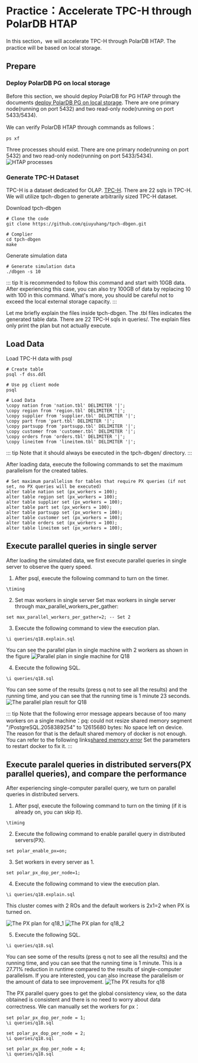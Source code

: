 # Practice：Accelerate TPC-H through PolarDB HTAP

In this section，we will accelerate TPC-H through PolarDB HTAP. The practice will be based on local storage.

## Prepare

### Deploy PolarDB PG on local storage
Before this section, we should deploy PolarDB for PG HTAP through the documents [deploy PolarDB PG on local storage](deploy-on-local-storage.md). There are one primary node(running on port 5432) and two read-only node(running on port 5433/5434).


We can verify PolarDB HTAP through commands as follows：

```cmd_test_instance
ps xf
```
Three processes should exist. There are one primary node(running on port 5432) and two read-only node(running on port 5433/5434).
![HTAP processes](../imgs/64_htap_process_test.png)


### Generate TPC-H Dataset
TPC-H is a dataset dedicated for OLAP. [TPC-H](https://www.tpc.org/tpch/default5.asp). There are 22 sqls in TPC-H. We will utilize tpch-dbgen to generate arbitrarily sized TPC-H dataset.


Download tpch-dbgen
```cmd_download_tpch-dbgen
# Clone the code
git clone https://github.com/qiuyuhang/tpch-dbgen.git

# Complier
cd tpch-dbgen
make
```

Generate simulation data
```cmd_tpch_gen
# Generate simulation data
./dbgen -s 10
```
::: tip
It is recommended to follow this command and start with 10GB data. After experiencing this case, you can also try 100GB of data by replacing 10 with 100 in this command. What's more, you should be careful not to exceed the local external storage capacity.
:::

Let me briefly explain the files inside tpch-dbgen. The .tbl files indicates the generated table data. There are 22 TPC-H sqls in queries/. The explain files only print the plan but not actually execute.


## Load Data

Load TPC-H data with psql
```cmd_load_tpch
# Create table
psql -f dss.ddl

# Use pg client mode 
psql

# Load Data
\copy nation from 'nation.tbl' DELIMITER '|';
\copy region from 'region.tbl' DELIMITER '|';
\copy supplier from 'supplier.tbl' DELIMITER '|';
\copy part from 'part.tbl' DELIMITER '|';
\copy partsupp from 'partsupp.tbl' DELIMITER '|';
\copy customer from 'customer.tbl' DELIMITER '|';
\copy orders from 'orders.tbl' DELIMITER '|';
\copy lineitem from 'lineitem.tbl' DELIMITER '|';

```

::: tip
Note that it should always be executed in the tpch-dbgen/ directory.
:::

After loading data, execute the following commands to set the maximum parallelism for the created tables.

```
# Set maximum parallelism for tables that require PX queries (if not set, no PX queries will be executed)
alter table nation set (px_workers = 100);
alter table region set (px_workers = 100);
alter table supplier set (px_workers = 100);
alter table part set (px_workers = 100);
alter table partsupp set (px_workers = 100);
alter table customer set (px_workers = 100);
alter table orders set (px_workers = 100);
alter table lineitem set (px_workers = 100);
```

## Execute parallel queries in single server
After loading the simulated data, we first execute parallel queries in single server to observe the query speed.
1. After psql, execute the following command to turn on the timer.
```
\timing
```

2. Set max workers in single server
Set max workers in single server through max_parallel_workers_per_gather:
```
set max_parallel_workers_per_gather=2; -- Set 2
```

3. Execute the following command to view the execution plan.
```
\i queries/q18.explain.sql
```

You can see the parallel plan in single machine with 2 workers as shown in the figure
![Parallel plan in single machine for Q18](../imgs/65_htap_single_parallel.png)

4. Execute the following SQL.
```
\i queries/q18.sql
```

You can see some of the results (press q not to see all the results) and the running time, and you can see that the running time is 1 minute 23 seconds.
![The parallel plan result for Q18](../imgs/68_htap_single_result.png)


::: tip
Note that the following error message appears because of too many workers on a single machine：pq: could not resize shared memory segment "/PostgreSQL.2058389254" to 12615680 bytes: No space left on device.
The reason for that is the default shared memory of docker is not enough. You can refer to the following links[shared memory error](https://stackoverflow.com/questions/56751565/pq-could-not-resize-shared-memory-segment-no-space-left-on-device)
Set the parameters to restart docker to fix it.
:::

## Execute paralel queries in distributed servers(PX parallel queries), and compare the performance
After experiencing single-computer parallel query, we turn on parallel queries in distributed servers.

1. After psql, execute the following command to turn on the timing (if it is already on, you can skip it).
```
\timing
```

2. Execute the following command to enable parallel query in distributed servers(PX).
```
set polar_enable_px=on;
```

3. Set workers in every server as 1.
```
set polar_px_dop_per_node=1;
```


4. Execute the following command to view the execution plan.
```
\i queries/q18.explain.sql
```

This cluster comes with 2 ROs and the default workers is 2x1=2 when PX is turned on.

![The PX plan for q18_1](../imgs/66_htap_px_parallel_1.png)
![The PX plan for q18_2](../imgs/67_htap_px_parallel_2.png)


5. Execute the following SQL.
```
\i queries/q18.sql
```


You can see some of the results (press q not to see all the results) and the running time, and you can see that the running time is 1 minute. This is a 27.71\% reduction in runtime compared to the results of single-computer parallelism. 
If you are interested, you can also increase the parallelism or the amount of data to see improvement.
![The PX results for q18](../imgs/69_htap_px_result.png)


The PX parallel query goes to get the global consistency view, so the data obtained is consistent and there is no need to worry about data correctness.
We can manually set the workers for px：
```
set polar_px_dop_per_node = 1;
\i queries/q18.sql 

set polar_px_dop_per_node = 2;
\i queries/q18.sql 

set polar_px_dop_per_node = 4;
\i queries/q18.sql
```